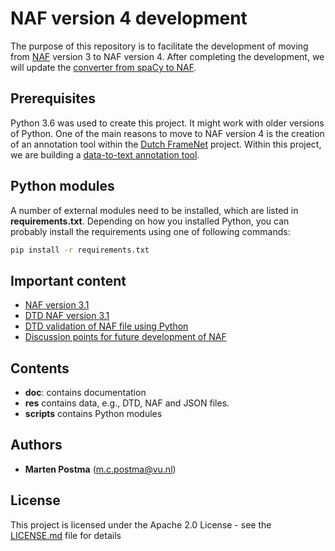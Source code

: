 # NAF version 4 development

The purpose of this repository is to facilitate the development of moving from [NAF](https://github.com/newsreader/NAF) version 3 to NAF version 4.
After completing the development, we will update the [converter from spaCy to NAF](https://github.com/cltl/SpaCy-to-NAF).

## Prerequisites

Python 3.6 was used to create this project. It might work with older versions of Python.
One of the main reasons to move to NAF version 4 is the creation of an annotation tool within the [Dutch FrameNet](http://dutchframenet.nl/) project.
Within this project, we are building a [data-to-text annotation tool](https://github.com/cltl/frame-annotation-tool).

## Python modules
A number of external modules need to be installed, which are listed in **requirements.txt**.
Depending on how you installed Python, you can probably install the requirements using one of following commands:
```bash
pip install -r requirements.txt
```

## Important content
* [NAF version 3.1](doc/NAF_version_3.1.md)
* [DTD NAF version 3.1](res/naf_development/naf_v3.1.dtd)
* [DTD validation of NAF file using Python](scripts/validate_against_dtd.py)
* [Discussion points for future development of NAF](doc/NAF_discussion_document.md)

## Contents
* **doc**: contains documentation
* **res** contains data, e.g., DTD, NAF and JSON files.
* **scripts** contains Python modules

## Authors
* **Marten Postma** (m.c.postma@vu.nl)

## License
This project is licensed under the Apache 2.0 License - see the [LICENSE.md](LICENSE.md) file for details
